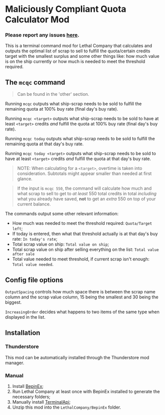 # Maliciously Compliant Quota Calculator Mod

### Please report any issues [here](https://github.com/belea-mcqcm/MaliciouslyCompliantQuotaCalculator/issues).

This is a terminal command mod for Lethal Company that calculates and outputs the optimal list of scrap to sell to fulfill the quota/certain credits target with the smallest surplus and some other things like: how much value is on the ship currently or how much is needed to meet the threshold required.

## The `mcqc` command

>Can be found in the 'other' section.

Running `mcqc` outputs what ship-scrap needs to be sold to fulfill the remaining quota at 100% buy rate (final day's buy rate).

Running `mcqc <target>` outputs what ship-scrap needs to be sold to have at least `<target>` credits _and_ fulfill the quota at 100% buy rate (final day's buy rate).

Running `mcqc today` outputs what ship-scrap needs to be sold to fulfill the remaining quota at that day's buy rate.

Running `mcqc today <target>` outputs what ship-scrap needs to be sold to have at least `<target>` credits _and_ fulfill the quota at that day's buy rate.

>NOTE: When calculating for a `<target>`, overtime is taken into consideration. Subtotals might appear smaller than needed at first glance.

>If the input is `mcqc 550`, the command will calculate how much and what scrap to sell to get to _at least_ 550 total credits in total _including_ what you already have saved, **not** to get an _extra_ 550 on top of your current balance. 

The commands output some other relevant information:
* How much was needed to meet the threshold required: `Quota/Target left`;
* If today is entered, then what that threshold actually is at that day's buy rate: `In today's rate`;
* Total scrap value on ship: `Total value on ship`;
* Total scrap value on ship after selling everything on the list: `Total value after sale`
* Total value needed to meet threshold, if current scrap isn't enough: `Total value needed`.

## Config file options

`OutputSpacing` controls how much space there is between the scrap name column and the scrap value column, 15 being the smallest and 30 being the biggest.

`IncreasingOrder` decides what happens to two items of the same type when displayed in the list.

## Installation

### Thunderstore
This mod can be automatically installed through the Thunderstore mod manager.

### Manual
1. Install [BepinEx](https://docs.bepinex.dev/articles/user_guide/installation/index.html);
2. Run Lethal Company at least once with BepinEx installed to generate the necessary folders;
3. Manually install [TerminalApi](https://thunderstore.io/c/lethal-company/p/NotAtomicBomb/TerminalApi/);
4. Unzip this mod into the `LethalCompany/BepinEx` folder.
